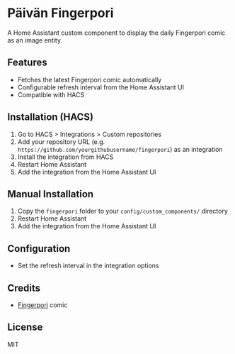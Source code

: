 # Päivän Fingerpori

A Home Assistant custom component to display the daily Fingerpori comic as an image entity.

## Features
- Fetches the latest Fingerpori comic automatically
- Configurable refresh interval from the Home Assistant UI
- Compatible with HACS

## Installation (HACS)
1. Go to HACS > Integrations > Custom repositories
2. Add your repository URL (e.g. `https://github.com/yourgithubusername/fingerpori`) as an integration
3. Install the integration from HACS
4. Restart Home Assistant
5. Add the integration from the Home Assistant UI

## Manual Installation
1. Copy the `fingerpori` folder to your `config/custom_components/` directory
2. Restart Home Assistant
3. Add the integration from the Home Assistant UI

## Configuration
- Set the refresh interval in the integration options

## Credits
- [Fingerpori](http://fingerpori.org/) comic

## License
MIT
